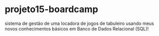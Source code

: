 # projeto15-boardcamp
sistema de gestão de uma locadora de jogos de tabuleiro usando meus novos conhecimentos básicos em Banco de Dados Relacional (SQL)!
